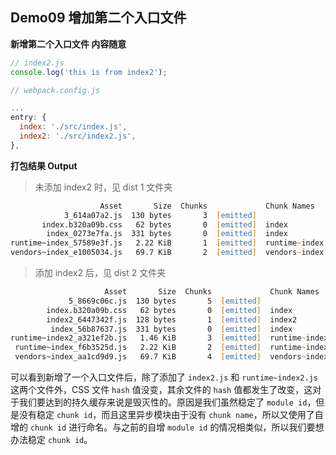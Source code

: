 ## Demo09 增加第二个入口文件

**新增第二个入口文件 内容随意**

```js
// index2.js
console.log('this is from index2');
```

```js
// webpack.config.js

...
entry: {
  index: './src/index.js',
  index2: './src/index2.js',
},
```

**打包结果 Output**

> 未添加 index2 时，见 dist 1 文件夹

```zsh
                    Asset       Size  Chunks             Chunk Names
            3_614a07a2.js  130 bytes       3  [emitted]
       index.b320a09b.css   62 bytes       0  [emitted]  index
        index_0273e7fa.js  331 bytes       0  [emitted]  index
runtime~index_57589e3f.js   2.22 KiB       1  [emitted]  runtime~index
vendors~index_e1005034.js   69.7 KiB       2  [emitted]  vendors~index
```

> 添加 index2 后，见 dist 2 文件夹

```zsh
                     Asset       Size  Chunks             Chunk Names
             5_8669c06c.js  130 bytes       5  [emitted]
        index.b320a09b.css   62 bytes       0  [emitted]  index
        index2_6447342f.js  128 bytes       1  [emitted]  index2
         index_56b87637.js  331 bytes       0  [emitted]  index
runtime~index2_a321ef2b.js   1.46 KiB       3  [emitted]  runtime~index2
 runtime~index_f6b3525d.js   2.22 KiB       2  [emitted]  runtime~index
 vendors~index_aa1cd9d9.js   69.7 KiB       4  [emitted]  vendors~index
```

可以看到新增了一个入口文件后，除了添加了 `index2.js` 和 `runtime~index2.js` 这两个文件外，CSS 文件 `hash` 值没变，其余文件的 `hash` 值都发生了改变，这对于我们要达到的持久缓存来说是毁灭性的。原因是我们虽然稳定了 `module id`，但是没有稳定 `chunk id`，而且这里异步模块由于没有 `chunk name`，所以又使用了自增的 `chunk id` 进行命名。与之前的自增 `module id` 的情况相类似，所以我们要想办法稳定 `chunk id`。
